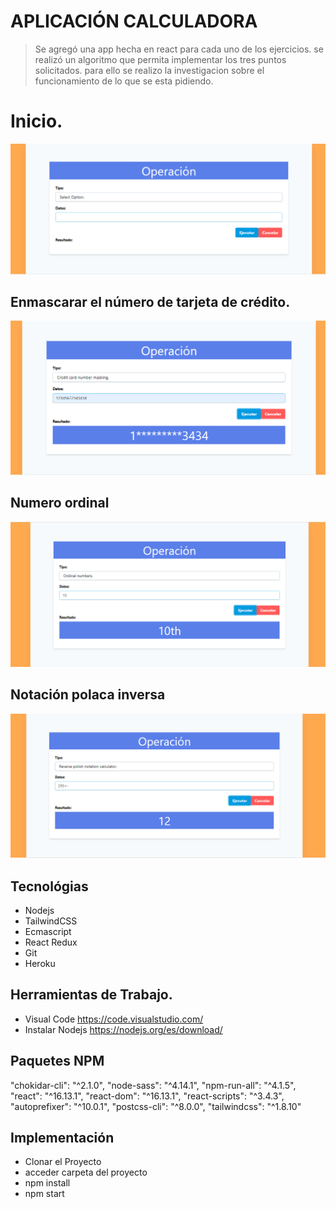 
# APLICACIÓN CALCULADORA
> Se agregó una app hecha en react para cada uno de los ejercicios. 
> se realizó un algoritmo que permita implementar los tres puntos solicitados.
> para ello se realizo la investigacion sobre el funcionamiento de lo que se esta pidiendo.

# Inicio.  
![Screenshot](https://github.com/judithcoders/reactcalculador/blob/main/img/screenshot1.PNG)

## Enmascarar el número de tarjeta de crédito.
![Screenshot](https://github.com/judithcoders/reactcalculador/blob/main/img/screenshot2.PNG)

## Numero ordinal
![Screenshot](https://github.com/judithcoders/reactcalculador/blob/main/img/screenshot3.PNG)

## Notación polaca inversa
![Screenshot](https://github.com/judithcoders/reactcalculador/blob/main/img/screenshot4.PNG)


## Tecnológias
* Nodejs
* TailwindCSS
* Ecmascript
* React Redux
* Git
* Heroku

## Herramientas de Trabajo.
* Visual Code <https://code.visualstudio.com/>
* Instalar Nodejs <https://nodejs.org/es/download/>

## Paquetes NPM
  "chokidar-cli": "^2.1.0",
  "node-sass": "^4.14.1",
  "npm-run-all": "^4.1.5",
  "react": "^16.13.1",
  "react-dom": "^16.13.1",
  "react-scripts": "^3.4.3",
  "autoprefixer": "^10.0.1",
  "postcss-cli": "^8.0.0",
  "tailwindcss": "^1.8.10"
 
 ## Implementación
 * Clonar el Proyecto
 * acceder carpeta del proyecto
 * npm install 
 * npm start

